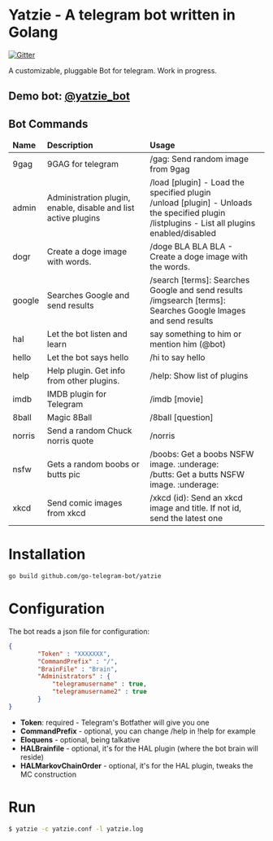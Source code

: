 # Yatzie - A telegram bot written in Golang

[![Gitter](https://badges.gitter.im/Join%20Chat.svg)](https://gitter.im/go-telegram-bot/yatzie?utm_source=badge&utm_medium=badge&utm_campaign=pr-badge&utm_content=badge)

A customizable, pluggable Bot for telegram. Work in progress.

## Demo bot: [@yatzie_bot](https://telegram.me/yatzie_bot)


Bot Commands
------------
<table>
  <thead>
    <tr>
      <td><strong>Name</strong></td>
      <td><strong>Description</strong></td>
      <td><strong>Usage</strong></td>
    </tr>
  </thead>
  <tbody>
    <tr>
      <td>9gag</td>
      <td>9GAG for telegram</td>
      <td>/gag: Send random image from 9gag</td>
    </tr>
        <tr>
      <td>admin</td>
      <td>Administration plugin, enable, disable and list active plugins</td>
      <td>/load [plugin] - Load the specified plugin <br>/unload [plugin] - Unloads the specified plugin<br>/listplugins - List all plugins enabled/disabled</td>
    </tr>
    <tr>
      <td>dogr</td>
      <td>Create a doge image with words.</td>
      <td>/doge BLA BLA BLA - Create a doge image with the words.</td>
    </tr>
    <tr>
      <td>google</td>
      <td>Searches Google and send results</td>
      <td>/search [terms]: Searches Google and send results<br>/imgsearch [terms]: Searches Google Images and send results</td>
    </tr>
    <tr>
      <td>hal</td>
      <td>Let the bot listen and learn</td>
      <td>say something to him or mention him (@bot) </td>
    </tr>
    <tr>
      <td>hello</td>
      <td>Let the bot says hello</td>
      <td>/hi to say hello</td>
    </tr>
    <tr>
      <td>help</td>
      <td>Help plugin. Get info from other plugins. </td>
      <td>/help: Show list of plugins</td>
    </tr>
    <tr>
      <td>imdb</td>
      <td>IMDB plugin for Telegram</td>
      <td>/imdb [movie]</td>
    </tr>
    <tr>
      <td>8ball</td>
      <td>Magic 8Ball</td>
      <td>/8ball [question]</td>
    </tr>
    <tr>
      <td>norris</td>
      <td>Send a random Chuck norris quote</td>
      <td>/norris</td>
    </tr>
    <tr>
      <td>nsfw</td>
      <td>Gets a random boobs or butts pic</td>
      <td>/boobs: Get a boobs NSFW image. :underage:<br>/butts: Get a butts NSFW image. :underage:<br></td>
    </tr>
    <tr>
      <td>xkcd</td>
      <td>Send comic images from xkcd</td>
      <td>/xkcd (id): Send an xkcd image and title. If not id, send the latest one<br></td>
    </tr>
  </tbody>
</table>

# Installation

```bash
go build github.com/go-telegram-bot/yatzie
```

# Configuration

The bot reads a json file for configuration:

```json
{
        "Token" : "XXXXXXX",
        "CommandPrefix" : "/",
        "BrainFile" : "Brain",
        "Administrators" : {
            "telegramusername" : true,
            "telegramusername2" : true
        }
}
```

* **Token**: required - Telegram's Botfather will give you one
* **CommandPrefix** - optional, you can change /help in !help for example
* **Eloquens** - optional, being talkative
* **HALBrainfile** - optional, it's for the HAL plugin (where the bot brain will reside)
* **HALMarkovChainOrder** - optional, it's for the HAL plugin, tweaks the MC construction

# Run

```bash
$ yatzie -c yatzie.conf -l yatzie.log
```

